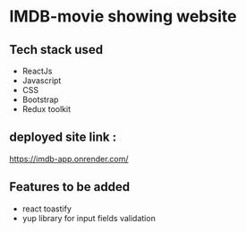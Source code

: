 # IMDB-movie showing website

## Tech stack used 
- ReactJs
- Javascript
- CSS
- Bootstrap
- Redux toolkit



## deployed site link : 
https://imdb-app.onrender.com/


## Features to be added
- react toastify
- yup library for input fields validation
